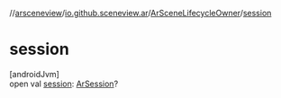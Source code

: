 //[arsceneview](../../../index.md)/[io.github.sceneview.ar](../index.md)/[ArSceneLifecycleOwner](index.md)/[session](session.md)

# session

[androidJvm]\
open val [session](session.md): [ArSession](../../io.github.sceneview.ar.arcore/-ar-session/index.md)?
